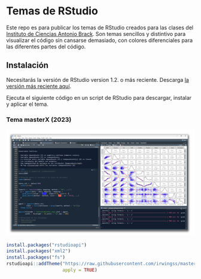 # Temas de RStudio

Este repo es para publicar los temas de RStudio creados para las clases del [Instituto de Ciencias Antonio Brack](https://www.brackinstitute.com/). Son temas sencillos y distintivo para visualizar el código sin cansarse demasiado, con colores diferenciales para las diferentes partes del código.

## Instalación

Necesitarás la versión de RStudio version 1.2. o más reciente. Descarga [la versión más reciente aquí](https://www.rstudio.com/products/rstudio/download/preview/).

Ejecuta el siguiente código en un script de RStudio para descargar, instalar y aplicar el tema. 

### Tema masterX (2023)

![](masterXtema.png)

```r
install.packages("rstudioapi")
install.packages("xml2")
install.packages("fs")
rstudioapi::addTheme("https://raw.githubusercontent.com/irwingss/masterX-RStudio-Theme/main/masterX-RStudio.rstheme", 
                     apply = TRUE)
```

